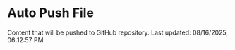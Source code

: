 # Auto Push File

Content that will be pushed to GitHub repository.
Last updated: 08/16/2025, 06:12:57 PM